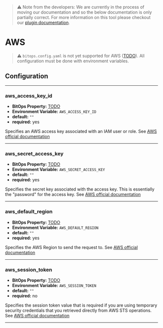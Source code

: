 > ⚠️ Note from the developers: We are currently in the process of moving our documentation and so the below documentation is only partially correct. For more information on this tool please checkout our [plugin documentation](https://github.com/bitops-plugins/aws).

# AWS

> ⚠️ `bitops.config.yaml` is not yet supported for AWS ([TODO](https://github.com/bitovi/bitops/issues/15)). All configuration must be done with environment variables.

## Configuration

-------------------
### aws_access_key_id
* **BitOps Property:** [TODO](https://github.com/bitovi/bitops/issues/15)
* **Environment Variable:** `AWS_ACCESS_KEY_ID`
* **default:** `""`
* **required:** yes

Specifies an AWS access key associated with an IAM user or role. See [AWS official documentation](https://docs.aws.amazon.com/general/latest/gr/aws-sec-cred-types.html#access-keys-and-secret-access-keys)

-------------------
### aws_secret_access_key
* **BitOps Property:** [TODO](https://github.com/bitovi/bitops/issues/15)
* **Environment Variable:** `AWS_SECRET_ACCESS_KEY`
* **default:** `""`
* **required:** yes

Specifies the secret key associated with the access key. This is essentially the "password" for the access key. See [AWS official documentation](https://docs.aws.amazon.com/general/latest/gr/aws-sec-cred-types.html#access-keys-and-secret-access-keys)

-------------------
### aws_default_region
* **BitOps Property:** [TODO](https://github.com/bitovi/bitops/issues/15)
* **Environment Variable:** `AWS_DEFAULT_REGION`
* **default:** `""`
* **required:** yes

Specifies the AWS Region to send the request to. See [AWS official documentation](https://docs.aws.amazon.com/general/latest/gr/aws-sec-cred-types.html#access-keys-and-secret-access-keys)

-------------------
### aws_session_token
* **BitOps Property:** [TODO](https://github.com/bitovi/bitops/issues/15)
* **Environment Variable:** `AWS_SESSION_TOKEN`
* **default:** `""`
* **required:** no

Specifies the session token value that is required if you are using temporary security credentials that you retrieved directly from AWS STS operations. See [AWS official documentation](https://docs.aws.amazon.com/general/latest/gr/aws-sec-cred-types.html#access-keys-and-secret-access-keys)

-------------------

